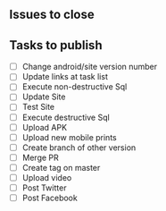 ## Issues to close

<!-- Put a list of issues that will be closed -->

## Tasks to publish

- [ ] Change android/site version number
- [ ] Update links at task list
- [ ] Execute non-destructive Sql
- [ ] Update Site
- [ ] Test Site
- [ ] Execute destructive Sql
- [ ] Upload APK
- [ ] Upload new mobile prints
- [ ] Create branch of other version
- [ ] Merge PR
- [ ] Create tag on master
- [ ] Upload video
- [ ] Post Twitter
- [ ] Post Facebook
